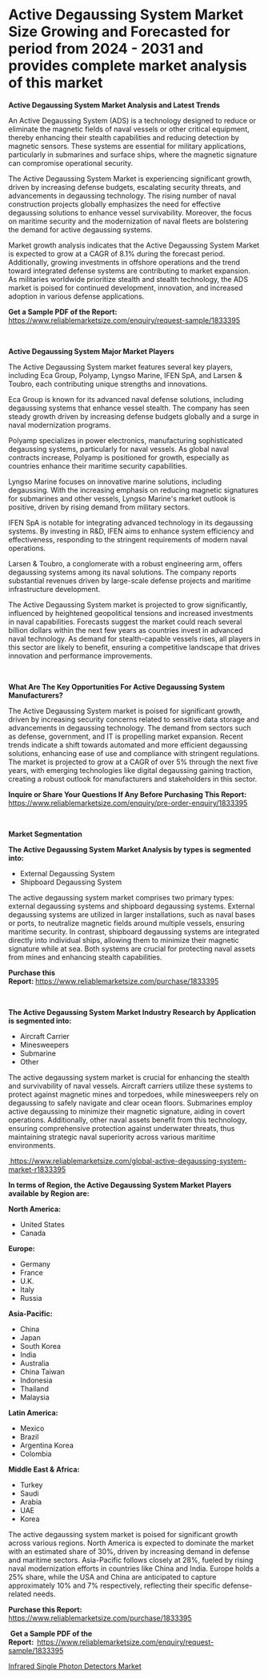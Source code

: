 <p><h1>Active Degaussing System Market Size Growing and Forecasted for period from 2024 - 2031 and provides complete market analysis of this market</h1></p><p><strong>Active Degaussing System Market Analysis and Latest Trends</strong></p>
<p><p>An Active Degaussing System (ADS) is a technology designed to reduce or eliminate the magnetic fields of naval vessels or other critical equipment, thereby enhancing their stealth capabilities and reducing detection by magnetic sensors. These systems are essential for military applications, particularly in submarines and surface ships, where the magnetic signature can compromise operational security.</p><p>The Active Degaussing System Market is experiencing significant growth, driven by increasing defense budgets, escalating security threats, and advancements in degaussing technology. The rising number of naval construction projects globally emphasizes the need for effective degaussing solutions to enhance vessel survivability. Moreover, the focus on maritime security and the modernization of naval fleets are bolstering the demand for active degaussing systems.</p><p>Market growth analysis indicates that the Active Degaussing System Market is expected to grow at a CAGR of 8.1% during the forecast period. Additionally, growing investments in offshore operations and the trend toward integrated defense systems are contributing to market expansion. As militaries worldwide prioritize stealth and stealth technology, the ADS market is poised for continued development, innovation, and increased adoption in various defense applications.</p></p>
<p><strong>Get a Sample PDF of the Report:&nbsp;</strong> <a href="https://www.reliablemarketsize.com/enquiry/request-sample/1833395?utm_campaign=1131&utm_medium=2&utm_source=Github&utm_content=ia&utm_term=01012025&utm_id=active-degaussing-system">https://www.reliablemarketsize.com/enquiry/request-sample/1833395</a></p>
<p>&nbsp;</p>
<p><strong>Active Degaussing System Major Market Players</strong></p>
<p><p>The Active Degaussing System market features several key players, including Eca Group, Polyamp, Lyngso Marine, IFEN SpA, and Larsen & Toubro, each contributing unique strengths and innovations. </p><p>Eca Group is known for its advanced naval defense solutions, including degaussing systems that enhance vessel stealth. The company has seen steady growth driven by increasing defense budgets globally and a surge in naval modernization programs. </p><p>Polyamp specializes in power electronics, manufacturing sophisticated degaussing systems, particularly for naval vessels. As global naval contracts increase, Polyamp is positioned for growth, especially as countries enhance their maritime security capabilities. </p><p>Lyngso Marine focuses on innovative marine solutions, including degaussing. With the increasing emphasis on reducing magnetic signatures for submarines and other vessels, Lyngso Marine's market outlook is positive, driven by rising demand from military sectors.</p><p>IFEN SpA is notable for integrating advanced technology in its degaussing systems. By investing in R&D, IFEN aims to enhance system efficiency and effectiveness, responding to the stringent requirements of modern naval operations.</p><p>Larsen & Toubro, a conglomerate with a robust engineering arm, offers degaussing systems among its naval solutions. The company reports substantial revenues driven by large-scale defense projects and maritime infrastructure development.</p><p>The Active Degaussing System market is projected to grow significantly, influenced by heightened geopolitical tensions and increased investments in naval capabilities. Forecasts suggest the market could reach several billion dollars within the next few years as countries invest in advanced naval technology. As demand for stealth-capable vessels rises, all players in this sector are likely to benefit, ensuring a competitive landscape that drives innovation and performance improvements.</p></p>
<p>&nbsp;</p>
<p><strong>What Are The Key Opportunities For Active Degaussing System Manufacturers?</strong></p>
<p><p>The Active Degaussing System market is poised for significant growth, driven by increasing security concerns related to sensitive data storage and advancements in degaussing technology. The demand from sectors such as defense, government, and IT is propelling market expansion. Recent trends indicate a shift towards automated and more efficient degaussing solutions, enhancing ease of use and compliance with stringent regulations. The market is projected to grow at a CAGR of over 5% through the next five years, with emerging technologies like digital degaussing gaining traction, creating a robust outlook for manufacturers and stakeholders in this sector.</p></p>
<p><strong>Inquire or Share Your Questions If Any Before Purchasing This Report:</strong> <a href="https://www.reliablemarketsize.com/enquiry/pre-order-enquiry/1833395?utm_campaign=1131&utm_medium=2&utm_source=Github&utm_content=ia&utm_term=01012025&utm_id=active-degaussing-system">https://www.reliablemarketsize.com/enquiry/pre-order-enquiry/1833395</a></p>
<p>&nbsp;</p>
<p><strong>Market Segmentation</strong></p>
<p><strong>The Active Degaussing System Market Analysis by types is segmented into:</strong></p>
<p><ul><li>External Degaussing System</li><li>Shipboard Degaussing System</li></ul></p>
<p><p>The active degaussing system market comprises two primary types: external degaussing systems and shipboard degaussing systems. External degaussing systems are utilized in larger installations, such as naval bases or ports, to neutralize magnetic fields around multiple vessels, ensuring maritime security. In contrast, shipboard degaussing systems are integrated directly into individual ships, allowing them to minimize their magnetic signature while at sea. Both systems are crucial for protecting naval assets from mines and enhancing stealth capabilities.</p></p>
<p><strong>Purchase this Report:&nbsp;</strong><a href="https://www.reliablemarketsize.com/purchase/1833395?utm_campaign=1131&utm_medium=2&utm_source=Github&utm_content=ia&utm_term=01012025&utm_id=active-degaussing-system">https://www.reliablemarketsize.com/purchase/1833395</a></p>
<p>&nbsp;</p>
<p><strong>The Active Degaussing System Market Industry Research by Application is segmented into:</strong></p>
<p><ul><li>Aircraft Carrier</li><li>Minesweepers</li><li>Submarine</li><li>Other</li></ul></p>
<p><p>The active degaussing system market is crucial for enhancing the stealth and survivability of naval vessels. Aircraft carriers utilize these systems to protect against magnetic mines and torpedoes, while minesweepers rely on degaussing to safely navigate and clear ocean floors. Submarines employ active degaussing to minimize their magnetic signature, aiding in covert operations. Additionally, other naval assets benefit from this technology, ensuring comprehensive protection against underwater threats, thus maintaining strategic naval superiority across various maritime environments.</p></p>
<p><a href="https://www.reliablemarketsize.com/global-active-degaussing-system-market-r1833395?utm_campaign=1131&utm_medium=2&utm_source=Github&utm_content=ia&utm_term=01012025&utm_id=active-degaussing-system">&nbsp;https://www.reliablemarketsize.com/global-active-degaussing-system-market-r1833395</a></p>
<p><strong>In terms of Region, the Active Degaussing System Market Players available by Region are:</strong></p>
<p>
    <p> <strong> North America: </strong>
        <ul>
            <li>United States</li>
            <li>Canada</li>
        </ul>
        </p> 
    <p> <strong> Europe: </strong>
        <ul>
            <li>Germany</li>
            <li>France</li>
            <li>U.K.</li>
            <li>Italy</li>
            <li>Russia</li>
        </ul>
        </p> 
    <p> <strong> Asia-Pacific: </strong>
        <ul>
            <li>China</li>
            <li>Japan</li>
            <li>South Korea</li>
            <li>India</li>
            <li>Australia</li>
            <li>China Taiwan</li>
            <li>Indonesia</li>
            <li>Thailand</li>
            <li>Malaysia</li>
        </ul>
        </p> 
    <p> <strong> Latin America: </strong>
        <ul>
            <li>Mexico</li>
            <li>Brazil</li>
            <li>Argentina Korea</li>
            <li>Colombia</li>
        </ul>
        </p> 
    <p> <strong> Middle East & Africa: </strong>
        <ul>
            <li>Turkey</li>
            <li>Saudi</li>
            <li>Arabia</li>
            <li>UAE</li>
            <li>Korea</li>
        </ul>
    </p>
    </p>
<p><p>The active degaussing system market is poised for significant growth across various regions. North America is expected to dominate the market with an estimated share of 30%, driven by increasing demand in defense and maritime sectors. Asia-Pacific follows closely at 28%, fueled by rising naval modernization efforts in countries like China and India. Europe holds a 25% share, while the USA and China are anticipated to capture approximately 10% and 7% respectively, reflecting their specific defense-related needs.</p></p>
<p><strong>Purchase this Report: </strong><a href="https://www.reliablemarketsize.com/purchase/1833395?utm_campaign=1131&utm_medium=2&utm_source=Github&utm_content=ia&utm_term=01012025&utm_id=active-degaussing-system">https://www.reliablemarketsize.com/purchase/1833395</a></p>
<p>&nbsp;<strong>Get a Sample PDF of the Report:&nbsp;&nbsp;</strong><a href="https://www.reliablemarketsize.com/enquiry/request-sample/1833395?utm_campaign=1131&utm_medium=2&utm_source=Github&utm_content=ia&utm_term=01012025&utm_id=active-degaussing-system">https://www.reliablemarketsize.com/enquiry/request-sample/1833395</a></p>
<p><strong></strong></p>
<p><p><a href="https://github.com/CliffMedina6/Market-Research-Report-List-7/blob/main/infrared-single-photon-detectors-market.md?utm_campaign=1131&utm_medium=2&utm_source=Github&utm_content=ia&utm_term=01012025&utm_id=active-degaussing-system">Infrared Single Photon Detectors Market</a></p></p>